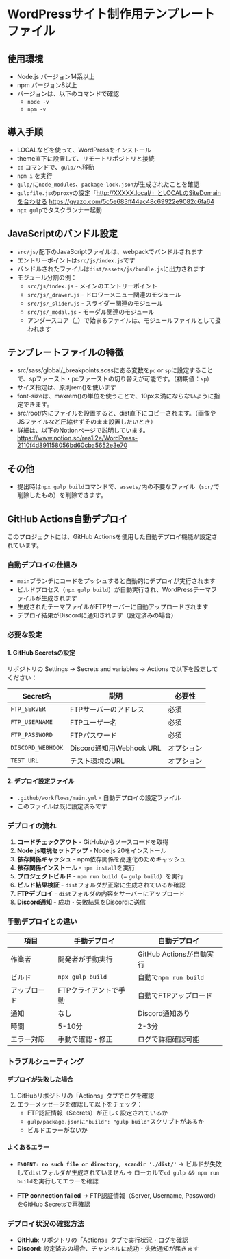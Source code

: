 # WordPressサイト制作用テンプレートファイル

## 使用環境
- Node.js バージョン14系以上
- npm バージョン8以上
- バージョンは、以下のコマンドで確認
  - `node -v`
  - `npm -v`


## 導入手順
- LOCALなどを使って、WordPressをインストール
- theme直下に設置して、リモートリポジトリと接続
- `cd` コマンドで、`gulp/`へ移動
- `npm i` を実行
- `gulp/`に`node_modules`、`package-lock.json`が生成されたことを確認
- `gulpfile.js`の`proxy`の設定「http://XXXXX.local/」とLOCALのSiteDomainを合わせる
  https://gyazo.com/5c5e683ff44ac48c69922e9082c6fa64
- `npx gulp`でタスクランナー起動

## JavaScriptのバンドル設定
- `src/js/`配下のJavaScriptファイルは、webpackでバンドルされます
- エントリーポイントは`src/js/index.js`です
- バンドルされたファイルは`dist/assets/js/bundle.js`に出力されます
- モジュール分割の例：
  - `src/js/index.js` - メインのエントリーポイント
  - `src/js/_drawer.js` - ドロワーメニュー関連のモジュール
  - `src/js/_slider.js` - スライダー関連のモジュール
  - `src/js/_modal.js` - モーダル関連のモジュール
  - アンダースコア（_）で始まるファイルは、モジュールファイルとして扱われます

## テンプレートファイルの特徴
  - src/sass/global/_breakpoints.scssにある変数を`pc` or `sp`に設定することで、spファースト・pcファーストの切り替えが可能です。（初期値：`sp`）
  - サイズ指定は、原則rem()を使います
  - font-sizeは、maxrem()の単位を使うことで、10px未満にならないように指定できます。
  - src/root/内にファイルを設置すると、dist直下にコピーされます。（画像やJSファイルなど圧縮せずそのまま設置したいとき）
  - 詳細は、以下のNotionページで説明しています。
  https://www.notion.so/rea1i2e/WordPress-2110f4d891158056bd60cba5652e3e70
  
## その他
- 提出時は`npx gulp build`コマンドで、`assets/`内の不要なファイル（`scr/`で削除したもの）を削除できます。

## GitHub Actions自動デプロイ

このプロジェクトには、GitHub Actionsを使用した自動デプロイ機能が設定されています。

### 自動デプロイの仕組み
- `main`ブランチにコードをプッシュすると自動的にデプロイが実行されます
- ビルドプロセス（`npx gulp build`）が自動実行され、WordPressテーマファイルが生成されます
- 生成されたテーマファイルがFTPサーバーに自動アップロードされます
- デプロイ結果がDiscordに通知されます（設定済みの場合）

### 必要な設定
#### 1. GitHub Secretsの設定
リポジトリの Settings → Secrets and variables → Actions で以下を設定してください：

| Secret名 | 説明 | 必要性 |
|----------|------|--------|
| `FTP_SERVER` | FTPサーバーのアドレス | 必須 |
| `FTP_USERNAME` | FTPユーザー名 | 必須 |
| `FTP_PASSWORD` | FTPパスワード | 必須 |
| `DISCORD_WEBHOOK` | Discord通知用Webhook URL | オプション |
| `TEST_URL` | テスト環境のURL | オプション |

#### 2. デプロイ設定ファイル
- `.github/workflows/main.yml` - 自動デプロイの設定ファイル
- このファイルは既に設定済みです

### デプロイの流れ
1. **コードチェックアウト** - GitHubからソースコードを取得
2. **Node.js環境セットアップ** - Node.js 20をインストール
3. **依存関係キャッシュ** - npm依存関係を高速化のためキャッシュ
4. **依存関係インストール** - `npm install`を実行
5. **プロジェクトビルド** - `npm run build`（= `gulp build`）を実行
6. **ビルド結果検証** - `dist`フォルダが正常に生成されているか確認
7. **FTPデプロイ** - `dist`フォルダの内容をサーバーにアップロード
8. **Discord通知** - 成功・失敗結果をDiscordに送信

### 手動デプロイとの違い
| 項目 | 手動デプロイ | 自動デプロイ |
|------|-------------|-------------|
| 作業者 | 開発者が手動実行 | GitHub Actionsが自動実行 |
| ビルド | `npx gulp build` | 自動で`npm run build` |
| アップロード | FTPクライアントで手動 | 自動でFTPアップロード |
| 通知 | なし | Discord通知あり |
| 時間 | 5-10分 | 2-3分 |
| エラー対応 | 手動で確認・修正 | ログで詳細確認可能 |

### トラブルシューティング
#### デプロイが失敗した場合
1. GitHubリポジトリの「Actions」タブでログを確認
2. エラーメッセージを確認して以下をチェック：
   - FTP認証情報（Secrets）が正しく設定されているか
   - `gulp/package.json`に`"build": "gulp build"`スクリプトがあるか
   - ビルドエラーがないか

#### よくあるエラー
- **`ENOENT: no such file or directory, scandir './dist/'`**
  → ビルドが失敗して`dist`フォルダが生成されていません
  → ローカルで`cd gulp && npm run build`を実行してエラーを確認

- **FTP connection failed**
  → FTP認証情報（Server, Username, Password）をGitHub Secretsで再確認

### デプロイ状況の確認方法
- **GitHub**: リポジトリの「Actions」タブで実行状況・ログを確認
- **Discord**: 設定済みの場合、チャンネルに成功・失敗通知が届きます